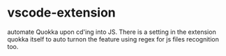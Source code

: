 # vscode-extension
automate Quokka upon cd'ing into JS. There is a setting in the extension quokka itself to auto turnon the feature using regex for js files recognition too.
